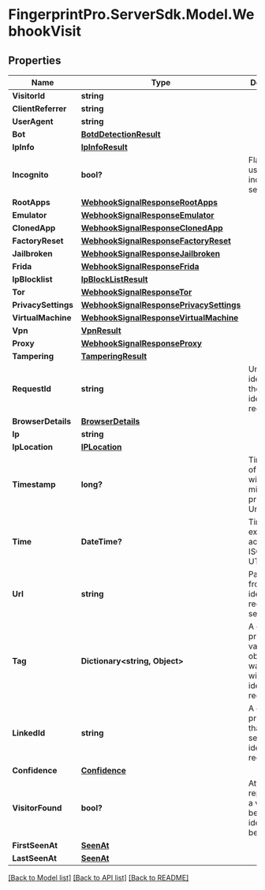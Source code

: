 # FingerprintPro.ServerSdk.Model.WebhookVisit
## Properties

Name | Type | Description | Notes
------------ | ------------- | ------------- | -------------
**VisitorId** | **string** |  | 
**ClientReferrer** | **string** |  | [optional] 
**UserAgent** | **string** |  | [optional] 
**Bot** | [**BotdDetectionResult**](BotdDetectionResult.md) |  | [optional] 
**IpInfo** | [**IpInfoResult**](IpInfoResult.md) |  | [optional] 
**Incognito** | **bool?** | Flag if user used incognito session. | 
**RootApps** | [**WebhookSignalResponseRootApps**](WebhookSignalResponseRootApps.md) |  | [optional] 
**Emulator** | [**WebhookSignalResponseEmulator**](WebhookSignalResponseEmulator.md) |  | [optional] 
**ClonedApp** | [**WebhookSignalResponseClonedApp**](WebhookSignalResponseClonedApp.md) |  | [optional] 
**FactoryReset** | [**WebhookSignalResponseFactoryReset**](WebhookSignalResponseFactoryReset.md) |  | [optional] 
**Jailbroken** | [**WebhookSignalResponseJailbroken**](WebhookSignalResponseJailbroken.md) |  | [optional] 
**Frida** | [**WebhookSignalResponseFrida**](WebhookSignalResponseFrida.md) |  | [optional] 
**IpBlocklist** | [**IpBlockListResult**](IpBlockListResult.md) |  | [optional] 
**Tor** | [**WebhookSignalResponseTor**](WebhookSignalResponseTor.md) |  | [optional] 
**PrivacySettings** | [**WebhookSignalResponsePrivacySettings**](WebhookSignalResponsePrivacySettings.md) |  | [optional] 
**VirtualMachine** | [**WebhookSignalResponseVirtualMachine**](WebhookSignalResponseVirtualMachine.md) |  | [optional] 
**Vpn** | [**VpnResult**](VpnResult.md) |  | [optional] 
**Proxy** | [**WebhookSignalResponseProxy**](WebhookSignalResponseProxy.md) |  | [optional] 
**Tampering** | [**TamperingResult**](TamperingResult.md) |  | [optional] 
**RequestId** | **string** | Unique identifier of the user's identification request. | 
**BrowserDetails** | [**BrowserDetails**](BrowserDetails.md) |  | 
**Ip** | **string** |  | 
**IpLocation** | [**IPLocation**](IPLocation.md) |  | [optional] 
**Timestamp** | **long?** | Timestamp of the event with millisecond precision in Unix time. | 
**Time** | **DateTime?** | Time expressed according to ISO 8601 in UTC format. | 
**Url** | **string** | Page URL from which identification request was sent. | 
**Tag** | **Dictionary&lt;string, Object&gt;** | A customer-provided value or an object that was sent with identification request. | [optional] 
**LinkedId** | **string** | A customer-provided id that was sent with identification request. | [optional] 
**Confidence** | [**Confidence**](Confidence.md) |  | 
**VisitorFound** | **bool?** | Attribute represents if a visitor had been identified before. | 
**FirstSeenAt** | [**SeenAt**](SeenAt.md) |  | 
**LastSeenAt** | [**SeenAt**](SeenAt.md) |  | 

[[Back to Model list]](../README.md#documentation-for-models) [[Back to API list]](../README.md#documentation-for-api-endpoints) [[Back to README]](../README.md)


